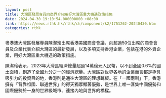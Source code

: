 ```yaml
---
layout: post
title: 大灣區發展專員向商界介紹用好大灣區重大機遇政策措施
date: 2024-04-30 19:10:54.000000000 +08:00
link: https://news.rthk.hk/rthk/ch/component/k2/1751262-20240430.htm
categories: rthk
---
```


粵港澳大灣區發展專員陳潔玲出席香港美國商會會議，向超過50位出席的商會會員及企業代表介紹大灣區的最新發展，以及多項支持香港企業，包括在港的外資企業，用好大灣區重大機遇的政策措施。
 
陳潔玲表示，2023年大灣區經濟總量超過14萬億元人民幣，以不到全國0.6%的國土面積，創造了全國九分之一的經濟總量。大灣區對世界各地的企業而言都是極具吸引力的投資目的地，香港則是通往大灣區的理想跳板。在「一國兩制」下，香港擁有「背靠祖國、聯通世界」的得天獨厚顯著優勢，是世界上唯一匯集中國優勢和國際優勢於一身的世界級城市、連接內地與世界的橋樑。
